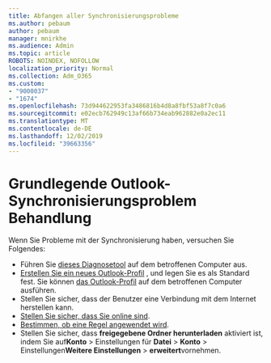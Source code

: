 ```yaml
---
title: Abfangen aller Synchronisierungsprobleme
ms.author: pebaum
author: pebaum
manager: mnirkhe
ms.audience: Admin
ms.topic: article
ROBOTS: NOINDEX, NOFOLLOW
localization_priority: Normal
ms.collection: Adm_O365
ms.custom:
- "9000037"
- "1674"
ms.openlocfilehash: 73d944622953fa3486816b4d8a8fbf53a8f7c0a6
ms.sourcegitcommit: e02ecb762949c13af66b734eab962882e0a2ec11
ms.translationtype: MT
ms.contentlocale: de-DE
ms.lasthandoff: 12/02/2019
ms.locfileid: "39663356"
---
```

# <a name="basic-outlook-sync-troubleshooting"></a>Grundlegende Outlook-Synchronisierungsproblem Behandlung

Wenn Sie Probleme mit der Synchronisierung haben, versuchen Sie Folgendes:

- Führen Sie [dieses Diagnosetool](https://aka.ms/sara-outlooksendreceive) auf dem betroffenen Computer aus.
- [Erstellen Sie ein neues Outlook-Profil](https://support.office.com/article/f544c1ba-3352-4b3b-be0b-8d42a540459d) , und legen Sie es als Standard fest. Sie können [das Outlook-Profil](https://aka.ms/SaRA-OutlookSetupProfile) auf dem betroffenen Computer ausführen.
- Stellen Sie sicher, dass der Benutzer eine Verbindung mit dem Internet herstellen kann. 
- [Stellen Sie sicher, dass Sie online sind](https://support.office.com/article/2460e4a8-16c7-47fc-b204-b1549275aac9).
- [Bestimmen, ob eine Regel angewendet wird](https://support.office.com/article/C24F5DEA-9465-4DF4-AD17-A50704D66C59).
- Stellen Sie sicher, dass **freigegebene Ordner herunterladen** aktiviert ist, indem Sie auf**Konto** > Einstellungen für **Datei** > **Konto** > Einstellungen**Weitere Einstellungen** > **erweitert**vornehmen.